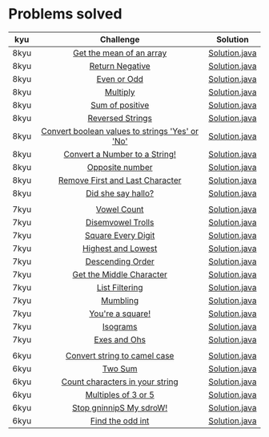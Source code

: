 # Problems solved

|          kyu          |                                                         Challenge                                                        |                                                                            Solution                                                                            |
|:---------------------------:|:------------------------------------------------------------------------------------------------------------------------:|:--------------------------------------------------------------------------------------------------------------------------------------------------------------:|
|         8kyu        | [Get the mean of an array](https://www.codewars.com/kata/563e320cee5dddcf77000158/train/java)                                                |               [Solution.java](https://github.com/uurkrtl/codewars_java_solutions/blob/master/8kyu/Get%20the%20mean%20of%20an%20array/Solution.java)                |
|         8kyu        | [Return Negative](https://www.codewars.com/kata/55685cd7ad70877c23000102/train/java)                                                |               [Solution.java](https://github.com/uurkrtl/codewars_java_solutions/blob/master/8kyu/Return%20Negative/Solution.java)                |
|         8kyu        | [Even or Odd](https://www.codewars.com/kata/53da3dbb4a5168369a0000fe/train/java)                                                |               [Solution.java](https://github.com/uurkrtl/codewars_java_solutions/blob/master/8kyu/Even%20or%20Odd/Solution.java)                |
|         8kyu        | [Multiply](https://www.codewars.com/kata/50654ddff44f800200000004/train/java)                                                |               [Solution.java](https://github.com/uurkrtl/codewars_java_solutions/blob/master/8kyu/Multiply/Solution.java)                |
|         8kyu        | [Sum of positive](https://www.codewars.com/kata/5715eaedb436cf5606000381/train/java)                                                |               [Solution.java](https://github.com/uurkrtl/codewars_java_solutions/blob/master/8kyu/Sum%20of%20positive/Solution.java)                |
|         8kyu        | [Reversed Strings](https://www.codewars.com/kata/5168bb5dfe9a00b126000018/train/java)                                                |               [Solution.java](https://github.com/uurkrtl/codewars_java_solutions/blob/master/8kyu/Reversed%20Strings/Solution.java)                |
|         8kyu        | [Convert boolean values to strings 'Yes' or 'No'](https://www.codewars.com/kata/53369039d7ab3ac506000467/train/java)                                                |               [Solution.java](https://github.com/uurkrtl/codewars_java_solutions/blob/master/8kyu/Convert%20boolean%20values%20to%20strings%20'Yes'%20or%20'No'/Solution.java)                |
|         8kyu        | [Convert a Number to a String!](https://www.codewars.com/kata/5265326f5fda8eb1160004c8/train/java)                                                |               [Solution.java](https://github.com/uurkrtl/codewars_java_solutions/blob/master/8kyu/Convert%20a%20Number%20to%20a%20String!/Solution.java)                |
|         8kyu        | [Opposite number](https://www.codewars.com/kata/56dec885c54a926dcd001095/train/java)                                                |               [Solution.java](https://github.com/uurkrtl/codewars_java_solutions/blob/master/8kyu/Opposite%20number/Solution.java)                |
|         8kyu        | [Remove First and Last Character](https://www.codewars.com/kata/56bc28ad5bdaeb48760009b0/train/java)                                                |               [Solution.java](https://github.com/uurkrtl/codewars_java_solutions/blob/master/8kyu/Remove%20First%20and%20Last%20Character/Solution.java)                |
|         8kyu        | [Did she say hallo?](https://www.codewars.com/kata/56a4addbfd4a55694100001f/train/java)                                                |               [Solution.java](https://github.com/uurkrtl/codewars_java_solutions/blob/master/8kyu/Did%20she%20say%20hallo/Solution.java)                |
|                 | []()                                                |               []()                |
|         7kyu        | [Vowel Count](https://www.codewars.com/kata/54ff3102c1bad923760001f3/train/java)                                                |               [Solution.java](https://github.com/uurkrtl/codewars_java_solutions/blob/master/7kyu/Vowel%20Count/Solution.java)                |
|         7kyu        | [Disemvowel Trolls](https://www.codewars.com/kata/52fba66badcd10859f00097e/train/java)                                                |               [Solution.java](https://github.com/uurkrtl/codewars_java_solutions/blob/master/7kyu/Disemvowel%20Trolls/Solution.java)                |
|         7kyu        | [Square Every Digit](https://www.codewars.com/kata/546e2562b03326a88e000020/train/java)                                                |               [Solution.java](https://github.com/uurkrtl/codewars_java_solutions/blob/master/7kyu/Square%20Every%20Digit/Solution.java)                |
|         7kyu        | [Highest and Lowest](https://www.codewars.com/kata/554b4ac871d6813a03000035/train/java)                                                |               [Solution.java](https://github.com/uurkrtl/codewars_java_solutions/blob/master/7kyu/Highest%20and%20Lowest/Solution.java)                |
|         7kyu        | [Descending Order](https://www.codewars.com/kata/5467e4d82edf8bbf40000155/train/java)                                                |               [Solution.java](https://github.com/uurkrtl/codewars_java_solutions/blob/master/7kyu/Descending%20Order/Solution.java)                |
|         7kyu        | [Get the Middle Character](https://www.codewars.com/kata/56747fd5cb988479af000028/train/java)                                                |               [Solution.java](https://github.com/uurkrtl/codewars_java_solutions/blob/master/7kyu/Get%20the%20Middle%20Character/Solution.java)                |
|         7kyu        | [List Filtering](https://www.codewars.com/kata/53dbd5315a3c69eed20002dd/train/java)                                                |               [Solution.java](https://github.com/uurkrtl/codewars_java_solutions/blob/master/7kyu/List%20Filtering/Solution.java)                |
|         7kyu        | [Mumbling](https://www.codewars.com/kata/5667e8f4e3f572a8f2000039/train/java)                                                |               [Solution.java](https://github.com/uurkrtl/codewars_java_solutions/blob/master/7kyu/Mumbling/Solution.java)                |
|         7kyu        | [You're a square!](https://www.codewars.com/kata/54c27a33fb7da0db0100040e/train/java)                                                |               [Solution.java](https://github.com/uurkrtl/codewars_java_solutions/blob/master/7kyu/You're%20a%20square/Solution.java)                |
|         7kyu        | [Isograms](https://www.codewars.com/kata/54ba84be607a92aa900000f1/train/java)                                                |               [Solution.java](https://github.com/uurkrtl/codewars_java_solutions/blob/master/7kyu/Isograms/Solution.java)                |
|         7kyu        | [Exes and Ohs](https://www.codewars.com/kata/55908aad6620c066bc00002a/train/java)                                                |               [Solution.java](https://github.com/uurkrtl/codewars_java_solutions/blob/master/7kyu/Exes%20and%20Ohs/Solution.java)                |
|                 | []()                                                |               []()                |
|         6kyu        | [Convert string to camel case](https://www.codewars.com/kata/517abf86da9663f1d2000003/train/java)                                                |               [Solution.java](https://github.com/uurkrtl/codewars_java_solutions/blob/master/6kyu/Convert%20string%20to%20camel%20case/Solution.java)                |
|         6kyu        | [Two Sum](https://www.codewars.com/kata/52c31f8e6605bcc646000082/train/java)                                                |               [Solution.java](https://github.com/uurkrtl/codewars_java_solutions/blob/master/6kyu/Two%20Sum/Solution.java)                |
|         6kyu        | [Count characters in your string](https://www.codewars.com/kata/52efefcbcdf57161d4000091/train/java)                                                |               [Solution.java](https://github.com/uurkrtl/codewars_java_solutions/blob/master/6kyu/Count%20characters%20in%20your%20string/Solution.java)                |
|         6kyu        | [Multiples of 3 or 5](https://www.codewars.com/kata/514b92a657cdc65150000006/train/java)                                                |               [Solution.java](https://github.com/uurkrtl/codewars_java_solutions/blob/master/6kyu/Multiples%20of%203%20or%205/Solution.java)                |
|         6kyu        | [Stop gninnipS My sdroW!](https://www.codewars.com/kata/5264d2b162488dc400000001/train/java)                                                |               [Solution.java](https://github.com/uurkrtl/codewars_java_solutions/blob/master/6kyu/Stop%20gninnipS%20My%20sdroW/Solution.java)                |
|         6kyu        | [Find the odd int](https://www.codewars.com/kata/54da5a58ea159efa38000836/train/java)                                                |               [Solution.java]()                |